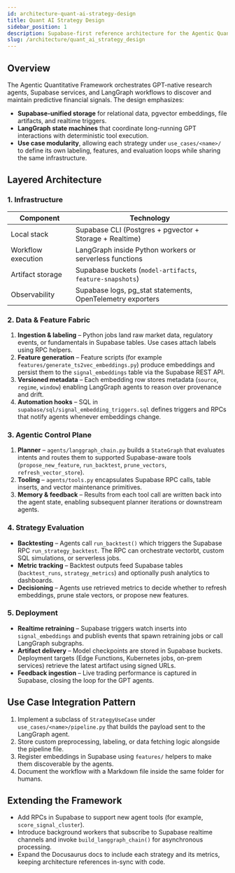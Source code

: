 ```yaml
---
id: architecture-quant-ai-strategy-design
title: Quant AI Strategy Design
sidebar_position: 1
description: Supabase-first reference architecture for the Agentic Quantitative Framework.
slug: /architecture/quant_ai_strategy_design
---
```


## Overview

The Agentic Quantitative Framework orchestrates GPT-native research agents, Supabase services, and LangGraph workflows to discover and maintain predictive financial signals. The design emphasizes:

- **Supabase-unified storage** for relational data, pgvector embeddings, file artifacts, and realtime triggers.
- **LangGraph state machines** that coordinate long-running GPT interactions with deterministic tool execution.
- **Use case modularity**, allowing each strategy under `use_cases/<name>/` to define its own labeling, features, and evaluation loops while sharing the same infrastructure.

## Layered Architecture

### 1. Infrastructure

| Component | Technology |
| --- | --- |
| Local stack | Supabase CLI (Postgres + pgvector + Storage + Realtime) |
| Workflow execution | LangGraph inside Python workers or serverless functions |
| Artifact storage | Supabase buckets (`model-artifacts`, `feature-snapshots`) |
| Observability | Supabase logs, pg_stat statements, OpenTelemetry exporters |

### 2. Data & Feature Fabric

1. **Ingestion & labeling** – Python jobs land raw market data, regulatory events, or fundamentals in Supabase tables. Use cases attach labels using RPC helpers.
2. **Feature generation** – Feature scripts (for example `features/generate_ts2vec_embeddings.py`) produce embeddings and persist them to the `signal_embeddings` table via the Supabase REST API.
3. **Versioned metadata** – Each embedding row stores metadata (`source`, `regime`, `window`) enabling LangGraph agents to reason over provenance and drift.
4. **Automation hooks** – SQL in `supabase/sql/signal_embedding_triggers.sql` defines triggers and RPCs that notify agents whenever embeddings change.

### 3. Agentic Control Plane

1. **Planner** – `agents/langgraph_chain.py` builds a `StateGraph` that evaluates intents and routes them to supported Supabase-aware tools (`propose_new_feature`, `run_backtest`, `prune_vectors`, `refresh_vector_store`).
2. **Tooling** – `agents/tools.py` encapsulates Supabase RPC calls, table inserts, and vector maintenance primitives.
3. **Memory & feedback** – Results from each tool call are written back into the agent state, enabling subsequent planner iterations or downstream agents.

### 4. Strategy Evaluation

- **Backtesting** – Agents call `run_backtest()` which triggers the Supabase RPC `run_strategy_backtest`. The RPC can orchestrate vectorbt, custom SQL simulations, or serverless jobs.
- **Metric tracking** – Backtest outputs feed Supabase tables (`backtest_runs`, `strategy_metrics`) and optionally push analytics to dashboards.
- **Decisioning** – Agents use retrieved metrics to decide whether to refresh embeddings, prune stale vectors, or propose new features.

### 5. Deployment

- **Realtime retraining** – Supabase triggers watch inserts into `signal_embeddings` and publish events that spawn retraining jobs or call LangGraph subgraphs.
- **Artifact delivery** – Model checkpoints are stored in Supabase buckets. Deployment targets (Edge Functions, Kubernetes jobs, on-prem services) retrieve the latest artifact using signed URLs.
- **Feedback ingestion** – Live trading performance is captured in Supabase, closing the loop for the GPT agents.

## Use Case Integration Pattern

1. Implement a subclass of `StrategyUseCase` under `use_cases/<name>/pipeline.py` that builds the payload sent to the LangGraph agent.
2. Store custom preprocessing, labeling, or data fetching logic alongside the pipeline file.
3. Register embeddings in Supabase using `features/` helpers to make them discoverable by the agents.
4. Document the workflow with a Markdown file inside the same folder for humans.

## Extending the Framework

- Add RPCs in Supabase to support new agent tools (for example, `score_signal_cluster`).
- Introduce background workers that subscribe to Supabase realtime channels and invoke `build_langgraph_chain()` for asynchronous processing.
- Expand the Docusaurus docs to include each strategy and its metrics, keeping architecture references in-sync with code.

